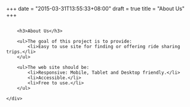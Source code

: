 +++
date = "2015-03-31T13:55:33+08:00"
draft = true
title = "About Us"
+++

<div class="row">
    <div class="large-12 columns">
    
        <h3>About Us</h3>

        <ul>The goal of this project is to provide:
            <li>Easy to use site for finding or offering ride sharing trips.</li>
        </ul>
        
        <ul>The web site should be:
            <li>Responsive: Mobile, Tablet and Desktop friendly.</li>
            <li>Accessible.</li>
            <li>Free to use.</li>
        </ul>
        
    </div>
</div>


